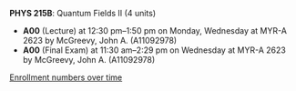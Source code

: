 **PHYS 215B**: Quantum Fields II (4 units)

- **A00** (Lecture) at 12:30 pm–1:50 pm on Monday, Wednesday at MYR-A 2623 by McGreevy, John A. (A11092978)
- **A00** (Final Exam) at 11:30 am–2:29 pm on Wednesday at MYR-A 2623 by McGreevy, John A. (A11092978)

[Enrollment numbers over time](./PHYS215B.tsv)

